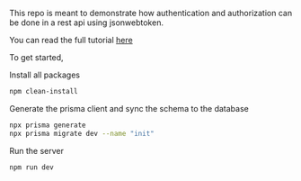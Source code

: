 This repo is meant to demonstrate how authentication and authorization can be done in a rest api using jsonwebtoken.

You can read the full tutorial [here](https://dev.to/renzhamin/authenticate-and-protect-rest-api-routes-with-jwt-and-refersh-token-rotation-1lg5)

To get started,

Install all packages

```bash
npm clean-install
```

Generate the prisma client and sync the schema to the database

```bash
npx prisma generate
npx prisma migrate dev --name "init"
```

Run the server

```
npm run dev
```
